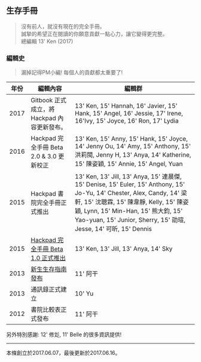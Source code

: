 ## 生存手冊

> 沒有前人，就沒有現在的完全手冊。  
> 誠摯的希望正在閱讀的你願意貢獻一點心力，讓它變得更完整。  
> 總編輯 13' Ken \(2017\)

### 編輯史

> 漏掉記得PM小編! 每個人的貢獻都太重要了!

| 年份 | 編輯內容 | 編輯群 |
| --- | --- | --- |
| 2017 | Gitbook 正式成立，將 Hackpad 內容更新發布。 | 13' Ken, 15' Hannah, 16' Javier, 15' Hank, 15' Angel, 16' Jessie, 17' Irene, 16'Ivy, 15' Joyce, 16' Ron, 17' Lydia |
| 2016 | Hackpad 完全手冊 Beta 2.0 & 3.0 更新校正 | 13' Ken, 15' Anny, 15' Hank, 15' Joyce, 14' Jenny Ou, 14' Amy, 15' Anthony, 15' 洪莉閩, Jenny H, 13' Anya, 14' Katherine, 15' 陳姿穎, 15' Annie, 15' Angel, Yuan |
| 2015 | Hackpad 書院完全手冊正式推出 | 13' Ken, 13' Jill, 13' Anya, 15' 連晨傑, 15' Denise, 15' Euler, 15' Anthony, 15' Jo-Yu, 14' Chester, Alex, Candy, 14' 梁軒, 15' 沈聰霖, 15' 陳韋靜, Kelly, 15' 陳姿穎, Lynn, 15' Min-Han, 15' 熊大鈞, 15' Yao-yuan, 15' Junior, Sherry, 15' 劭瑄, Jesse, 14' 可昕, 15' Dennis |
| 2015 | [Hackpad 完全手冊 Beta 1.0 正式推出](https://www.facebook.com/groups/162461677166537/permalink/864479966964701) | 13' Ken, 13' Jill, 13' Anya, 14' Sky |
| 2013 | [新生生存指南發布](https://www.facebook.com/groups/162461677166537/499508336795201/) | 11' 阿干 |
| 2013 | 通訊錄正式建立 | 10' Yu |
| 2012 | 書院比較表正式發布 | 11' 阿干 |

另外特別感謝: 12' 修彣, 11' Belle 的很多資訊提供!

---

本條創立於2017.06.07，最後更新於2017.06.16。

